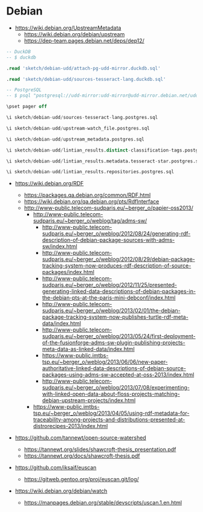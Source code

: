 # Debian

* <https://wiki.debian.org/UpstreamMetadata>
  + <https://wiki.debian.org/debian/upstream>
  + <https://dep-team.pages.debian.net/deps/dep12/>

```sql
-- DuckDB
-- $ duckdb

.read 'sketch/debian-udd/attach-pg-udd-mirror.duckdb.sql'

.read 'sketch/debian-udd/sources-tesseract-lang.duckdb.sql'

```

```sql
-- PostgreSQL
-- $ psql "postgresql://udd-mirror:udd-mirror@udd-mirror.debian.net/udd"

\pset pager off

\i sketch/debian-udd/sources-tesseract-lang.postgres.sql

\i sketch/debian-udd/upstream-watch_file.postgres.sql

\i sketch/debian-udd/upstream_metadata.postgres.sql

\i sketch/debian-udd/lintian_results.distinct-classification-tags.postgres.sql

\i sketch/debian-udd/lintian_results.metadata.tesseract-star.postgres.sql

\i sketch/debian-udd/lintian_results.repositories.postgres.sql

```

* <https://wiki.debian.org/RDF>
  + <https://packages.qa.debian.org/common/RDF.html>
  + <https://wiki.debian.org/qa.debian.org/pts/RdfInterface>
  + <http://www-public.telecom-sudparis.eu/~berger_o/papier-oss2013/>
    + <http://www-public.telecom-sudparis.eu/~berger_o/weblog/tag/adms-sw/>
      + <http://www-public.telecom-sudparis.eu/~berger_o/weblog/2012/08/24/generating-rdf-description-of-debian-package-sources-with-adms-sw/index.html>
      + <http://www-public.telecom-sudparis.eu/~berger_o/weblog/2012/08/29/debian-package-tracking-system-now-produces-rdf-description-of-source-packages/index.html>
      + <http://www-public.telecom-sudparis.eu/~berger_o/weblog/2012/11/25/presented-generating-linked-data-descriptions-of-debian-packages-in-the-debian-pts-at-the-paris-mini-debconf/index.html>
      + <http://www-public.telecom-sudparis.eu/~berger_o/weblog/2013/02/01/the-debian-package-tracking-system-now-publishes-turtle-rdf-meta-data/index.html>
      + <http://www-public.telecom-sudparis.eu/~berger_o/weblog/2013/05/24/first-deployment-of-the-fusionforge-adms-sw-plugin-publishing-projects-meta-data-as-linked-data/index.html>
      + <https://www-public.imtbs-tsp.eu/~berger_o/weblog/2013/06/06/new-paper-authoritative-linked-data-descriptions-of-debian-source-packages-using-adms-sw-accepted-at-oss-2013/index.html>
      + <http://www-public.telecom-sudparis.eu/~berger_o/weblog/2013/07/08/experimenting-with-linked-open-data-about-floss-projects-matching-debian-upstream-projects/index.html>
    + <https://www-public.imtbs-tsp.eu/~berger_o/weblog/2013/04/05/using-rdf-metadata-for-traceability-among-projects-and-distributions-presented-at-distrorecipes-2013/index.html>



* <https://github.com/tannewt/open-source-watershed>
    * <https://tannewt.org/slides/shawcroft-thesis_presentation.pdf>
    * <https://tannewt.org/docs/shawcroft-thesis.pdf>
* <https://github.com/iksaif/euscan>
    * <https://gitweb.gentoo.org/proj/euscan.git/log/>
* <https://wiki.debian.org/debian/watch>
  + <https://manpages.debian.org/stable/devscripts/uscan.1.en.html>
